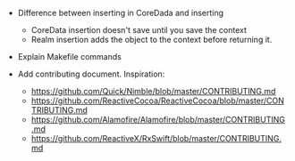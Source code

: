 - Difference between inserting in CoreDada and inserting
  - CoreData insertion doesn't save until you save the context
  - Realm insertion adds the object to the context before returning it.

- Explain Makefile commands
- Add contributing document. Inspiration:
  - https://github.com/Quick/Nimble/blob/master/CONTRIBUTING.md
  - https://github.com/ReactiveCocoa/ReactiveCocoa/blob/master/CONTRIBUTING.md
  - https://github.com/Alamofire/Alamofire/blob/master/CONTRIBUTING.md
  - https://github.com/ReactiveX/RxSwift/blob/master/CONTRIBUTING.md
